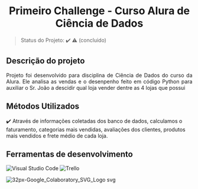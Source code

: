 <h1 align="center"> Primeiro Challenge - Curso Alura de Ciência de Dados </h1>


> Status do Projeto: :heavy_check_mark: :warning: (concluido)
> 
## Descrição do projeto 
<p align="justify">
Projeto foi desenvolvido para disciplina de Ciência de Dados do curso da Alura. Ele analisa as vendas e o desenpenho feito em código Python para auxiliar o Sr. João a descidir qual loja vender dentre as 4 lojas que possui
</p>

## Métodos Utilizados

:heavy_check_mark: Através de informações coletadas dos banco de dados, calculamos o faturamento, categorias mais vendidas, avaliações dos clientes, produtos mais vendidos e frete médio de cada loja.


## Ferramentas de desenvolvimento

![Visual Studio Code](https://img.shields.io/badge/-Visual%20Studio%20Code-333333?style=flat&logo=visual-studio-code&logoColor=007ACC)
![Trello](https://img.shields.io/badge/-Trello-333333?style=flat&logo=trello&logoColor=007ACC)

![32px-Google_Colaboratory_SVG_Logo svg](https://github.com/user-attachments/assets/a82d6509-d5a9-4467-9a37-3f5ad5da68fb)

